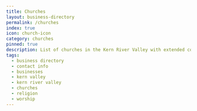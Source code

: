 ```yaml
---
title: Churches
layout: business-directory
permalink: /churches
index: true
icon: church-icon
category: churches
pinned: true
description: List of churches in the Kern River Valley with extended contact info
tags:
  - business directory
  - contact info
  - businesses
  - kern valley
  - kern river valley
  - churches
  - religion
  - worship
---
```

